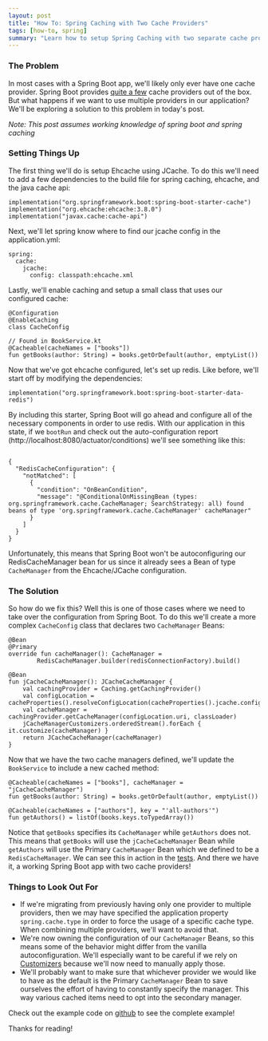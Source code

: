 ```yaml
---
layout: post
title: "How To: Spring Caching with Two Cache Providers"
tags: [how-to, spring]
summary: "Learn how to setup Spring Caching with two separate cache providers (redis and ehcache)"
---
```


### The Problem
In most cases with a Spring Boot app, we'll likely only ever have one cache provider. Spring Boot provides [quite a few](https://docs.spring.io/spring-boot/docs/current/reference/html/boot-features-caching.html#boot-features-caching-provider) cache providers out of the box. But what happens if we want to use multiple providers in our application? We'll be exploring a solution to this problem in today's post. 

_Note: This post assumes working knowledge of spring boot and spring caching_

### Setting Things Up
The first thing we'll do is setup Ehcache using JCache. To do this we'll need to add a few dependencies to the build file for spring caching, ehcache, and the java cache api:

<pre><code class="language-kotlin">implementation("org.springframework.boot:spring-boot-starter-cache")
implementation("org.ehcache:ehcache:3.8.0")
implementation("javax.cache:cache-api")</code></pre>

Next, we'll let spring know where to find our jcache config in the application.yml:

<pre><code class="language-yaml">spring:
  cache:
    jcache:
      config: classpath:ehcache.xml</code></pre>

Lastly, we'll enable caching and setup a small class that uses our configured cache:

<pre><code class="language-kotlin">@Configuration
@EnableCaching 
class CacheConfig

// Found in BookService.kt
@Cacheable(cacheNames = ["books"])
fun getBooks(author: String) = books.getOrDefault(author, emptyList())
</code></pre>

Now that we've got ehcache configured, let's set up redis. Like before, we'll start off by modifying the dependencies:

<pre><code class="language-kotlin">implementation("org.springframework.boot:spring-boot-starter-data-redis")</code></pre>

By including this starter, Spring Boot will go ahead and configure all of the necessary components in order to use redis. With our application in this state, if we `bootRun` and check out the auto-configuration report (http://localhost:8080/actuator/conditions) we'll see something like this:

<pre><code class="language-javascript">
{
  "RedisCacheConfiguration": {
    "notMatched": [
      {
        "condition": "OnBeanCondition",
        "message": "@ConditionalOnMissingBean (types: org.springframework.cache.CacheManager; SearchStrategy: all) found beans of type 'org.springframework.cache.CacheManager' cacheManager"
      }
    ]
  }
}
</code></pre>

Unfortunately, this means that Spring Boot won't be autoconfiguring our RedisCacheManager bean for us since it already sees a Bean of type `CacheManager` from the Ehcache/JCache configuration. 

### The Solution
So how do we fix this? Well this is one of those cases where we need to take over the configuration from Spring Boot. To do this we'll create a more complex `CacheConfig` class that declares two `CacheManager` Beans:

<pre><code class="language-kotlin">@Bean
@Primary
override fun cacheManager(): CacheManager =
        RedisCacheManager.builder(redisConnectionFactory).build()

@Bean
fun jCacheCacheManager(): JCacheCacheManager {
    val cachingProvider = Caching.getCachingProvider()
    val configLocation = cacheProperties().resolveConfigLocation(cacheProperties().jcache.config)
    val cacheManager = cachingProvider.getCacheManager(configLocation.uri, classLoader)
    jCacheManagerCustomizers.orderedStream().forEach { it.customize(cacheManager) }
    return JCacheCacheManager(cacheManager)
}
</code></pre>

Now that we have the two cache managers defined, we'll update the `BookService` to include a new cached method:

<pre><code class="language-kotlin">@Cacheable(cacheNames = ["books"], cacheManager = "jCacheCacheManager")
fun getBooks(author: String) = books.getOrDefault(author, emptyList())

@Cacheable(cacheNames = ["authors"], key = "'all-authors'")
fun getAuthors() = listOf(books.keys.toTypedArray())
</code></pre>

Notice that `getBooks` specifies its `CacheManager` while `getAuthors` does not. This means that `getBooks` will use the `jCacheCacheManager` Bean while `getAuthors` will use the Primary `CacheManager` Bean which we defined to be a `RedisCacheManager`. We can see this in action in the [tests](https://github.com/lumberjackdev/spring-caching-with-multiple-providers/blob/master/src/test/kotlin/com/lumberjackdev/caching/demo/service/BookServiceTests.kt). And there we have it, a working Spring Boot app with two cache providers!

### Things to Look Out For
* If we're migrating from previously having only one provider to multiple providers, then we may have specified the application property `spring.cache.type` in order to force the usage of a specific cache type. When combining multiple providers, we'll want to avoid that. 
* We're now owning the configuration of our `CacheManager` Beans, so this means some of the behavior might differ from the vanilla autoconfiguration. We'll especially want to be careful if we rely on [Customizers](https://docs.spring.io/spring-boot/docs/current/api/org/springframework/boot/autoconfigure/cache/CacheManagerCustomizer.html) because we'll now need to manually apply those.
* We'll probably want to make sure that whichever provider we would like to have as the default is the Primary `CacheManager` Bean to save ourselves the effort of having to constantly specify the manager. This way various cached items need to opt into the secondary manager.

Check out the example code on [github](https://github.com/lumberjackdev/spring-caching-with-multiple-providers) to see the complete example!

Thanks for reading!
